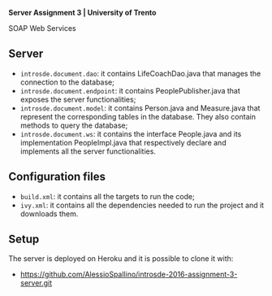 **Server Assignment 3 | University of Trento**

SOAP Web Services

## Server

* ```introsde.document.dao```: it contains LifeCoachDao.java that manages the connection to the database;
* ```introsde.document.endpoint```: it contains PeoplePublisher.java that exposes the server functionalities;
* ```introsde.document.model```: it contains Person.java and Measure.java that represent the corresponding tables in the database.
                                 They also contain methods to query the database;
* ```introsde.document.ws```: it contains the interface People.java and its implementation PeopleImpl.java 
                              that respectively declare and implements all the server functionalities.

## Configuration files

* ```build.xml```: it contains all the targets to run the code;
* ```ivy.xml```: it contains all the dependencies needed to run the project and it downloads them.

## Setup

The server is deployed on Heroku and it is possible to clone it with:
* https://github.com/AlessioSpallino/introsde-2016-assignment-3-server.git

